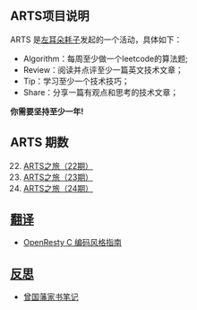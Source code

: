 ## ARTS项目说明

ARTS 是[左耳朵耗子](https://github.com/haoel)发起的一个活动，具体如下：

- Algorithm：每周至少做一个leetcode的算法题;
- Review：阅读并点评至少一篇英文技术文章；
- Tip：学习至少一个技术技巧；
- Share：分享一篇有观点和思考的技术文章；

**你需要坚持至少一年!**

## ARTS 期数

22. [ARTS之旅（22期）](arts-2018-12-03.md)
23. [ARTS之旅（23期）](arts-2018-12-07.md)
24. [ARTS之旅（24期）](arts-2018-12-16.md)

## [翻译](translation)

- [OpenResty C 编码风格指南](translation/openresty_c_coding_style_guide_20190219.md)

## [反思](introspection)

- [曾国藩家书笔记](introspection/zeng_guo_fan_family_letter.md)
